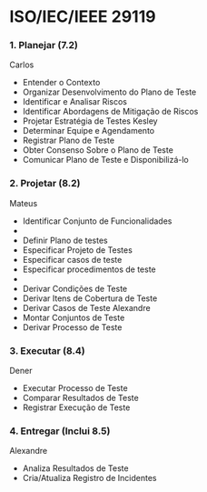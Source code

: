 # ISO/IEC/IEEE 29119


### 1. Planejar (7.2)
Carlos
- Entender o Contexto
- Organizar Desenvolvimento do Plano de Teste
- Identificar e Analisar Riscos
- Identificar Abordagens de Mitigação de Riscos
- Projetar Estratégia de Testes
Kesley
- Determinar Equipe e Agendamento
- Registrar Plano de Teste
- Obter Consenso Sobre o Plano de Teste
- Comunicar Plano de Teste e Disponibilizá-lo

### 2. Projetar (8.2)
Mateus
- Identificar Conjunto de Funcionalidades
- 
- Definir Plano de testes
- Especificar Projeto de Testes
- Especificar casos de teste
- Especificar procedimentos de teste
- 
- Derivar Condições de Teste
- Derivar Itens de Cobertura de Teste
- Derivar Casos de Teste
Alexandre
- Montar Conjuntos de Teste
- Derivar Processo de Teste

### 3. Executar (8.4)
Dener
- Executar Processo de Teste
- Comparar Resultados de Teste
- Registrar Execução de Teste

### 4. Entregar (Inclui 8.5)
Alexandre
- Analiza Resultados de Teste
- Cria/Atualiza Registro de Incidentes
